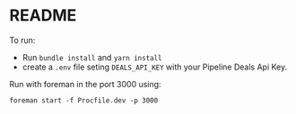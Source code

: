 # README

To run: 
 - Run `bundle install` and `yarn install` 
 - create a `.env` file seting `DEALS_API_KEY` with your Pipeline Deals Api Key. 

Run with foreman in the port 3000 using:

```
foreman start -f Procfile.dev -p 3000
```




 
